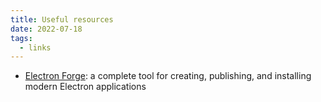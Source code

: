 ```yaml
---
title: Useful resources
date: 2022-07-18
tags:
  - links
---
```


- [Electron Forge](https://www.electronforge.io/): a complete tool for creating, publishing, and installing modern Electron applications

